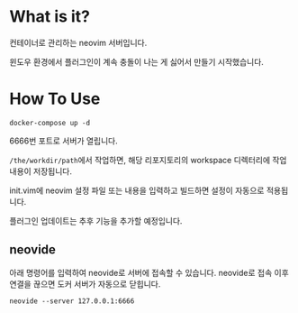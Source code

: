 # What is it?

컨테이너로 관리하는 neovim 서버입니다.

윈도우 환경에서 플러그인이 계속 충돌이 나는 게 싫어서 만들기 시작했습니다.

# How To Use

```shell
docker-compose up -d
```

6666번 포트로 서버가 열립니다.

`/the/workdir/path`에서 작업하면, 해당 리포지토리의 workspace 디렉터리에 작업 내용이 저장됩니다.

init.vim에 neovim 설정 파일 또는 내용을 입력하고 빌드하면 설정이 자동으로 적용됩니다.

플러그인 업데이트는 추후 기능을 추가할 예정입니다.

## neovide

아래 명령어를 입력하여 neovide로 서버에 접속할 수 있습니다. neovide로 접속 이후 연결을 끊으면 도커 서버가 자동으로 닫힙니다.

```shell
neovide --server 127.0.0.1:6666
```
